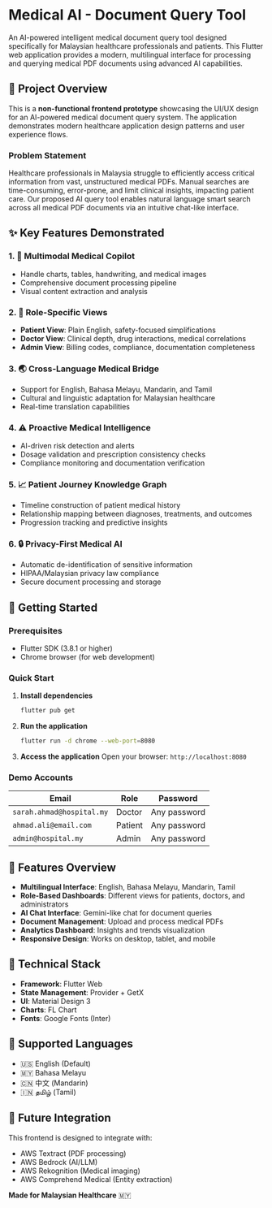 # Medical AI - Document Query Tool

An AI-powered intelligent medical document query tool designed specifically for Malaysian healthcare professionals and patients. This Flutter web application provides a modern, multilingual interface for processing and querying medical PDF documents using advanced AI capabilities.

## 🎯 Project Overview

This is a **non-functional frontend prototype** showcasing the UI/UX design for an AI-powered medical document query system. The application demonstrates modern healthcare application design patterns and user experience flows.

### Problem Statement

Healthcare professionals in Malaysia struggle to efficiently access critical information from vast, unstructured medical PDFs. Manual searches are time-consuming, error-prone, and limit clinical insights, impacting patient care. Our proposed AI query tool enables natural language smart search across all medical PDF documents via an intuitive chat-like interface.

## ✨ Key Features Demonstrated

### 1. 🤖 **Multimodal Medical Copilot**
- Handle charts, tables, handwriting, and medical images
- Comprehensive document processing pipeline
- Visual content extraction and analysis

### 2. 👥 **Role-Specific Views**
- **Patient View**: Plain English, safety-focused simplifications
- **Doctor View**: Clinical depth, drug interactions, medical correlations
- **Admin View**: Billing codes, compliance, documentation completeness

### 3. 🌏 **Cross-Language Medical Bridge**
- Support for English, Bahasa Melayu, Mandarin, and Tamil
- Cultural and linguistic adaptation for Malaysian healthcare
- Real-time translation capabilities

### 4. ⚠️ **Proactive Medical Intelligence**
- AI-driven risk detection and alerts
- Dosage validation and prescription consistency checks
- Compliance monitoring and documentation verification

### 5. 📈 **Patient Journey Knowledge Graph**
- Timeline construction of patient medical history
- Relationship mapping between diagnoses, treatments, and outcomes
- Progression tracking and predictive insights

### 6. 🔒 **Privacy-First Medical AI**
- Automatic de-identification of sensitive information
- HIPAA/Malaysian privacy law compliance
- Secure document processing and storage

## 🚀 Getting Started

### Prerequisites
- Flutter SDK (3.8.1 or higher)
- Chrome browser (for web development)

### Quick Start

1. **Install dependencies**
   ```bash
   flutter pub get
   ```

2. **Run the application**
   ```bash
   flutter run -d chrome --web-port=8080
   ```

3. **Access the application**
   Open your browser: `http://localhost:8080`

### Demo Accounts

| Email | Role | Password |
|-------|------|----------|
| `sarah.ahmad@hospital.my` | Doctor | Any password |
| `ahmad.ali@email.com` | Patient | Any password |
| `admin@hospital.my` | Admin | Any password |

## 🎨 Features Overview

- **Multilingual Interface**: English, Bahasa Melayu, Mandarin, Tamil
- **Role-Based Dashboards**: Different views for patients, doctors, and administrators
- **AI Chat Interface**: Gemini-like chat for document queries
- **Document Management**: Upload and process medical PDFs
- **Analytics Dashboard**: Insights and trends visualization
- **Responsive Design**: Works on desktop, tablet, and mobile

## 🔧 Technical Stack

- **Framework**: Flutter Web
- **State Management**: Provider + GetX
- **UI**: Material Design 3
- **Charts**: FL Chart
- **Fonts**: Google Fonts (Inter)

## 📱 Supported Languages

- 🇺🇸 English (Default)
- 🇲🇾 Bahasa Melayu
- 🇨🇳 中文 (Mandarin)
- 🇮🇳 தமிழ் (Tamil)

## 🔮 Future Integration

This frontend is designed to integrate with:
- AWS Textract (PDF processing)
- AWS Bedrock (AI/LLM)
- AWS Rekognition (Medical imaging)
- AWS Comprehend Medical (Entity extraction)

**Made for Malaysian Healthcare** 🇲🇾
